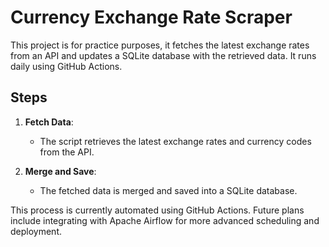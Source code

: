 # Currency Exchange Rate Scraper

This project is for practice purposes, it fetches the latest exchange rates from an API and updates a SQLite database with the retrieved data. It runs daily using GitHub Actions.

## Steps

1. **Fetch Data**:
   - The script retrieves the latest exchange rates and currency codes from the API.

2. **Merge and Save**:
   - The fetched data is merged and saved into a SQLite database.

This process is currently automated using GitHub Actions. Future plans include integrating with Apache Airflow for more advanced scheduling and deployment.